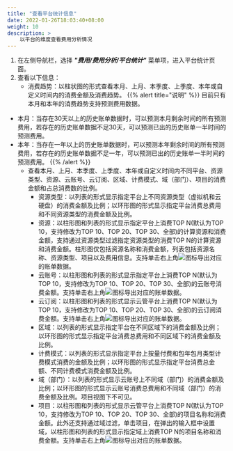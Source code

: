 ```yaml
---
title: "查看平台统计信息"
date: 2022-01-26T18:03:40+08:00
weight: 10
description: >
    以平台的维度查看费用分析情况
---
```


1. 在左侧导航栏，选择 **_"费用/费用分析/平台统计"_** 菜单项，进入平台统计页面。
2. 查看以下信息：
    - 消费趋势：以柱状图的形式查看本月、上月、本季度、上季度、本年或自定义时间内的消费金额及消费趋势。
    {{% alert title="说明" %}}
目前只有本月和本年的消费趋势支持预测费用数据。

- 本月：当存在30天以上的历史账单数据时，可以预测本月剩余时间的所有预测费用，若存在的历史账单数据不足30天，可以预测已出的历史账单一半时间的预测费用。
- 本年：当存在一年以上的历史账单数据时，可以预测本年剩余时间的所有预测费用，若存在的历史账单数据不足一年，可以预测已出的历史账单一半时间的预测费用。
   {{% /alert %}}
    - 查看本月、上月、本季度、上季度、本年或自定义时间内不同平台、资源类型、资源、云账号、云订阅、区域、计费模式、域（部门）、项目的消费金额和占总消费数的比例。
        - 资源类型：以列表的形式显示指定平台上不同资源类型（虚拟机和云硬盘）的消费金额及比例；以环形图的形式显示指定平台消费总费用和不同资源类型的消费金额及比例。
        - 资源：以柱形图和列表的形式显示指定平台上消费TOP N(默认为TOP 10，支持修改为TOP 10、TOP 20、TOP 30、全部)的计算资源和消费金额，支持通过资源类型过滤指定资源类型的消费TOP N的计算资源和消费金额。柱形图仅包括资源名称和消费金额，列表包括资源名称、资源类型、项目以及费用信息。支持单击右上角![](../../../../images/download.png)图标导出对应的账单数据。
        - 云账号：以柱形图和列表的形式显示指定平台上消费TOP N(默认为TOP 10，支持修改为TOP 10、TOP 20、TOP 30、全部)的云账号消费金额。支持单击右上角![](../../../../images/download.png)图标导出对应的账单数据。
        - 云订阅：以柱形图和列表的形式显示云管平台上消费TOP N(默认为TOP 10，支持修改为TOP 10、TOP 20、TOP 30、全部)的云订阅消费金额。支持单击右上角![](../../../../images/download.png)图标导出对应的账单数据。
        - 区域：以列表的形式显示指定平台在不同区域下的消费金额及比例；以环形图的形式显示指定平台消费总费用和不同区域下的消费金额及比例。
        - 计费模式：以列表的形式显示指定平台上按量付费和包年包月类型计费模式消费的金额及比例；以环形图的形式显示指定平台消费总金额、不同计费模式消费金额及比例。
        - 域（部门）：以列表的形式显示云账号上不同域（部门）的消费金额及比例；以环形图的形式显示云账号消费总费用和不同域（部门）的消费金额及比例。项目视图下不可见。
        - 项目：以柱形图和列表的形式显示云管平台上消费TOP N(默认为TOP 10，支持修改为TOP 10、TOP 20、TOP 30、全部)的项目名称和消费金额。此外还支持通过域过滤，单击项目，在弹出的输入框中设置域，以柱形图和列表的形式显示指定域上消费TOP N的项目名称和消费金额。支持单击右上角![](../../../../images/download.png)图标导出对应的账单数据。
